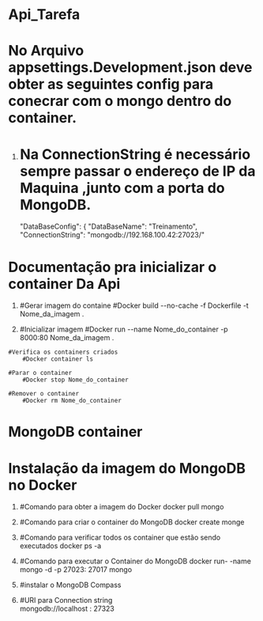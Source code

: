 # Api_Tarefa


# No Arquivo appsettings.Development.json deve obter as seguintes config para conecrar com o mongo dentro do container.
   1. # Na ConnectionString é necessário sempre passar o endereço de IP da Maquina ,junto com a porta do MongoDB.
        "DataBaseConfig": {
        "DataBaseName": "Treinamento",
        "ConnectionString": "mongodb://192.168.100.42:27023/"

# Documentação pra inicializar o container Da Api

   1. #Gerar imagem do containe
        #Docker build --no-cache -f Dockerfile -t Nome_da_imagem .

   2. #Inicializar imagem 
       #Docker run --name Nome_do_container -p 8000:80  Nome_da_imagem .

    #Verifica os containers criados
        #Docker container ls   

    #Parar o container
        #Docker stop Nome_do_container

    #Remover o container
        #Docker rm Nome_do_container


# MongoDB container
       
# Instalação da imagem do MongoDB no Docker 
   1. #Comando para obter a imagem do Docker
        docker pull mongo
   2. #Comando para criar o container do MongoDB
        docker create monge
   3. #Comando para verificar todos os container que estão sendo executados
        docker ps -a
   4. #Comando para executar o Container do MongoDB
        docker run- -name mongo -d -p 27023: 27017 mongo
   5. #instalar o MongoDB Compass

   6. #URI para Connection string     
        mongodb://localhost : 27323
   

